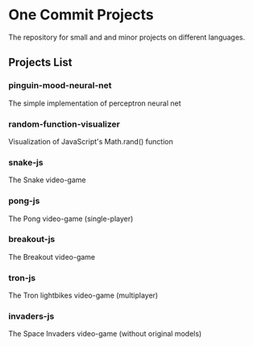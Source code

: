 # One Commit Projects
The repository for small and and minor projects on different languages.

## Projects List

### pinguin-mood-neural-net
The simple implementation of perceptron neural net

### random-function-visualizer
Visualization of JavaScript's Math.rand() function

### snake-js
The Snake video-game

### pong-js
The Pong video-game (single-player)

### breakout-js
The Breakout video-game

### tron-js
The Tron lightbikes video-game (multiplayer)

### invaders-js
The Space Invaders video-game (without original models)
